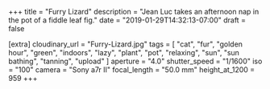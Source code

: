 +++
title = "Furry Lizard"
description = "Jean Luc takes an afternoon nap in the pot of a fiddle leaf fig."
date = "2019-01-29T14:32:13-07:00"
draft = false

[extra]
cloudinary_url = "Furry-Lizard.jpg"
tags = [
  "cat",
  "fur",
  "golden hour",
  "green",
  "indoors",
  "lazy",
  "plant",
  "pot",
  "relaxing",
  "sun",
  "sun bathing",
  "tanning",
  "upload"
]
aperture = "4.0"
shutter_speed = "1/1600"
iso = "100"
camera = "Sony a7r II"
focal_length = "50.0 mm"
height_at_1200 = 959
+++
